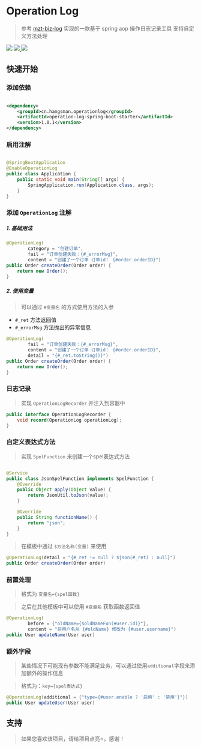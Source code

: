 # Operation Log

> 参考 [mzt-biz-log](https://github.com/mouzt/mzt-biz-log) 实现的一款基于 spring aop 操作日志记录工具 支持自定义方法处理

<p>
<img src="https://maven-badges.herokuapp.com/maven-central/cn.hangsman.operationlog/operation-log-core/badge.svg" />
<a target="_blank" href="https://github.com/hangsman/operation-log/blob/master/LICENSE">
    <img src="https://img.shields.io/apm/l/vim-mode.svg?color=yellow" />
</a>
<img src="https://img.shields.io/badge/JDK-1.8+-green" />
</p>

## 快速开始

### 添加依赖

```xml

<dependency>
    <groupId>cn.hangsman.operationlog</groupId>
    <artifactId>operation-log-spring-boot-starter</artifactId>
    <version>1.0.1</version>
</dependency>
```

### 启用注解

```java

@SpringBootApplication
@EnableOperationLog
public class Application {
    public static void main(String[] args) {
        SpringApplication.run(Application.class, args);
    }
}
```

### 添加 `OperationLog` 注解
##### 1. 基础用法

```java
@OperationLog(
        category = "创建订单",
        fail = "订单创建失败：{#_errorMsg}",
        content = "创建了一个订单 订单id： {#order.orderID}")
public Order createOrder(Order order) {
    return new Order();
}
```
##### 2. 使用变量
> 可以通过 `#变量名` 的方式使用方法的入参
 * `#_ret` 方法返回值
 * `#_errorMsg` 方法抛出的异常信息
```java
@OperationLog(
        fail = "订单创建失败：{#_errorMsg}",
        content = "创建了一个订单 订单id： {#order.orderID}",
        detail = "{#_ret.toString()}")
public Order createOrder(Order order) {
    return new Order();
}
```
### 日志记录

> 实现 `OperationLogRecorder` 并注入到容器中

```java
public interface OperationLogRecorder {
    void record(OperationLog operationLog);
}
```

### 自定义表达式方法

> 实现 `SpelFunction` 来创建一个spel表达式方法

```java

@Service
public class JsonSpelFunction implements SpelFunction {
    @Override
    public Object apply(Object value) {
        return JsonUtil.toJson(value);
    }

    @Override
    public String functionName() {
        return "json";
    }
}
```

> 在模板中通过 `$方法名称(变量)` 来使用

```java
@OperationLog(detail = "{#_ret != null ? $json(#_ret) : null}")
public Order createOrder(Order order)
```

### 前置处理

> 格式为 `变量名={spel函数}`

> 之后在其他模板中可以使用 `#变量名` 获取函数返回值

```java
@OperationLog(
        before = {"oldName={$oldNameFun(#user.id)}"},
        content = "将用户名从 {#oldName} 修改为 {#user.username}")
public User updateName(User user)
```

### 额外字段
> 某些情况下可能现有参数不能满足业务，可以通过使用`additional`字段来添加额外的操作信息

> 格式为：`key={spel表达式}`

```java
@OperationLog(additional = {"type={#user.enable ? '启用' : '禁用'}"})
public User updateUser(User user)
```

## 支持

> 如果您喜欢该项目，请给项目点亮⭐️，感谢！

